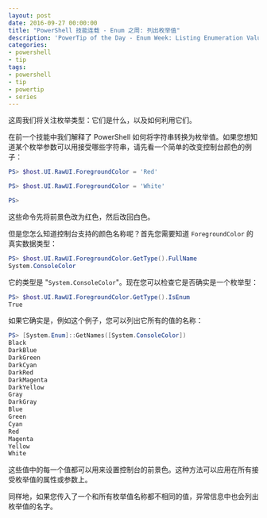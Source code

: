 ```yaml
---
layout: post
date: 2016-09-27 00:00:00
title: "PowerShell 技能连载 - Enum 之周: 列出枚举值"
description: 'PowerTip of the Day - Enum Week: Listing Enumeration Values'
categories:
- powershell
- tip
tags:
- powershell
- tip
- powertip
- series
---
```

这周我们将关注枚举类型：它们是什么，以及如何利用它们。

在前一个技能中我们解释了 PowerShell 如何将字符串转换为枚举值。如果您想知道某个枚举参数可以用接受哪些字符串，请先看一个简单的改变控制台颜色的例子：

```powershell
PS> $host.UI.RawUI.ForegroundColor = 'Red'

PS> $host.UI.RawUI.ForegroundColor = 'White'

PS>  
```

这些命令先将前景色改为红色，然后改回白色。


但是您怎么知道控制台支持的颜色名称呢？首先您需要知道 `ForegroundColor` 的真实数据类型：

```powershell
PS> $host.UI.RawUI.ForegroundColor.GetType().FullName 
System.ConsoleColor
```

它的类型是 "`System.ConsoleColor`"。现在您可以检查它是否确实是一个枚举型：

```powershell
PS> $host.UI.RawUI.ForegroundColor.GetType().IsEnum
True
```

如果它确实是，例如这个例子，您可以列出它所有的值的名称：

```powershell
PS> [System.Enum]::GetNames([System.ConsoleColor])
Black
DarkBlue
DarkGreen
DarkCyan
DarkRed
DarkMagenta
DarkYellow
Gray
DarkGray
Blue
Green
Cyan
Red
Magenta
Yellow
White
```

这些值中的每一个值都可以用来设置控制台的前景色。这种方法可以应用在所有接受枚举值的属性或参数上。

同样地，如果您传入了一个和所有枚举值名称都不相同的值，异常信息中也会列出枚举值的名字。

<!--本文国际来源：[Enum Week: Listing Enumeration Values](http://community.idera.com/powershell/powertips/b/tips/posts/enum-week-listing-enumeration-values)-->
